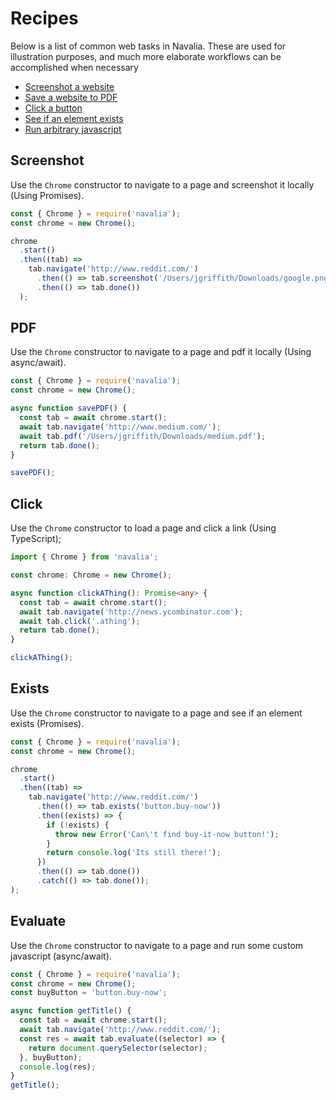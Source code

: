 # Recipes

Below is a list of common web tasks in Navalia. These are used for illustration purposes, and much more elaborate workflows can be accomplished when necessary

- [Screenshot a website](#screenshot)
- [Save a website to PDF](#pdf)
- [Click a button](#click)
- [See if an element exists](#exists)
- [Run arbitrary javascript](#evaluate)

## Screenshot

Use the `Chrome` constructor to navigate to a page and screenshot it locally (Using Promises).

```js
const { Chrome } = require('navalia');
const chrome = new Chrome();

chrome
  .start()
  .then((tab) => 
    tab.navigate('http://www.reddit.com/')
      .then(() => tab.screenshot('/Users/jgriffith/Downloads/google.png'))
      .then(() => tab.done())
  );
```

## PDF

Use the `Chrome` constructor to navigate to a page and pdf it locally (Using async/await).

```js
const { Chrome } = require('navalia');
const chrome = new Chrome();

async function savePDF() {
  const tab = await chrome.start();
  await tab.navigate('http://www.medium.com/');
  await tab.pdf('/Users/jgriffith/Downloads/medium.pdf');
  return tab.done();
}

savePDF();
```

## Click

Use the `Chrome` constructor to load a page and click a link (Using TypeScript);

```ts
import { Chrome } from 'navalia';

const chrome: Chrome = new Chrome();

async function clickAThing(): Promise<any> {
  const tab = await chrome.start();
  await tab.navigate('http://news.ycombinator.com');
  await tab.click('.athing');
  return tab.done();
}

clickAThing();
```

## Exists

Use the `Chrome` constructor to navigate to a page and see if an element exists (Promises).

```js
const { Chrome } = require('navalia');
const chrome = new Chrome();

chrome
  .start()
  .then((tab) => 
    tab.navigate('http://www.reddit.com/')
      .then(() => tab.exists('button.buy-now'))
      .then((exists) => {
        if (!exists) {
          throw new Error('Can\'t find buy-it-now button!');
        }
        return console.log('Its still there!');
      })
      .then(() => tab.done())
      .catch(() => tab.done());
);
```

## Evaluate

Use the `Chrome` constructor to navigate to a page and run some custom javascript (async/await).

```js
const { Chrome } = require('navalia');
const chrome = new Chrome();
const buyButton = 'button.buy-now';

async function getTitle() {
  const tab = await chrome.start();
  await tab.navigate('http://www.reddit.com/');
  const res = await tab.evaluate((selector) => {
    return document.querySelector(selector);
  }, buyButton);
  console.log(res);
}
getTitle();
```
